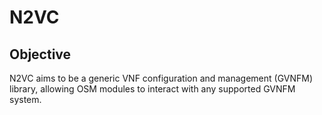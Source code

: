 # N2VC

## Objective

N2VC aims to be a generic VNF configuration and management (GVNFM) library, allowing OSM modules to interact with any supported GVNFM system.
